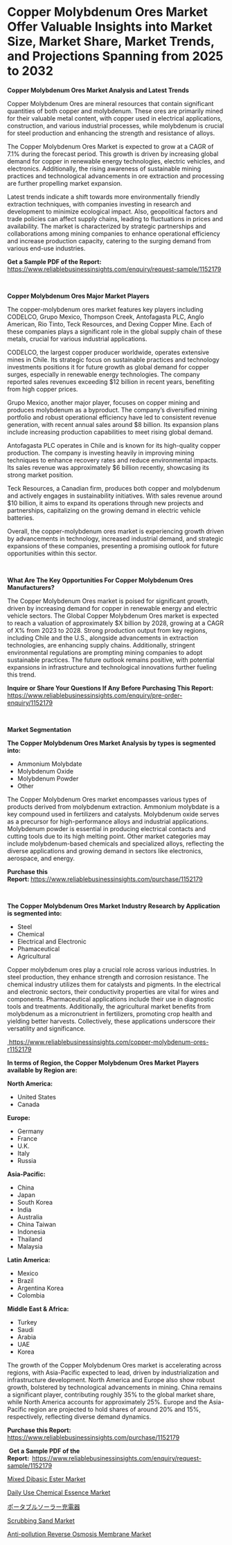 <p><h1>Copper Molybdenum Ores Market Offer Valuable Insights into Market Size, Market Share, Market Trends, and Projections Spanning from 2025 to 2032</h1></p><p><strong>Copper Molybdenum Ores Market Analysis and Latest Trends</strong></p>
<p><p>Copper Molybdenum Ores are mineral resources that contain significant quantities of both copper and molybdenum. These ores are primarily mined for their valuable metal content, with copper used in electrical applications, construction, and various industrial processes, while molybdenum is crucial for steel production and enhancing the strength and resistance of alloys.</p><p>The Copper Molybdenum Ores Market is expected to grow at a CAGR of 7.1% during the forecast period. This growth is driven by increasing global demand for copper in renewable energy technologies, electric vehicles, and electronics. Additionally, the rising awareness of sustainable mining practices and technological advancements in ore extraction and processing are further propelling market expansion.</p><p>Latest trends indicate a shift towards more environmentally friendly extraction techniques, with companies investing in research and development to minimize ecological impact. Also, geopolitical factors and trade policies can affect supply chains, leading to fluctuations in prices and availability. The market is characterized by strategic partnerships and collaborations among mining companies to enhance operational efficiency and increase production capacity, catering to the surging demand from various end-use industries.</p></p>
<p><strong>Get a Sample PDF of the Report:&nbsp;</strong> <a href="https://www.reliablebusinessinsights.com/enquiry/request-sample/1152179?utm_campaign=39&utm_medium=2&utm_source=Github&utm_content=ia&utm_term=04042025&utm_id=copper-molybdenum-ores">https://www.reliablebusinessinsights.com/enquiry/request-sample/1152179</a></p>
<p>&nbsp;</p>
<p><strong>Copper Molybdenum Ores Major Market Players</strong></p>
<p><p>The copper-molybdenum ores market features key players including CODELCO, Grupo Mexico, Thompson Creek, Antofagasta PLC, Anglo American, Rio Tinto, Teck Resources, and Dexing Copper Mine. Each of these companies plays a significant role in the global supply chain of these metals, crucial for various industrial applications.</p><p>CODELCO, the largest copper producer worldwide, operates extensive mines in Chile. Its strategic focus on sustainable practices and technology investments positions it for future growth as global demand for copper surges, especially in renewable energy technologies. The company reported sales revenues exceeding $12 billion in recent years, benefiting from high copper prices.</p><p>Grupo Mexico, another major player, focuses on copper mining and produces molybdenum as a byproduct. The company’s diversified mining portfolio and robust operational efficiency have led to consistent revenue generation, with recent annual sales around $8 billion. Its expansion plans include increasing production capabilities to meet rising global demand.</p><p>Antofagasta PLC operates in Chile and is known for its high-quality copper production. The company is investing heavily in improving mining techniques to enhance recovery rates and reduce environmental impacts. Its sales revenue was approximately $6 billion recently, showcasing its strong market position.</p><p>Teck Resources, a Canadian firm, produces both copper and molybdenum and actively engages in sustainability initiatives. With sales revenue around $10 billion, it aims to expand its operations through new projects and partnerships, capitalizing on the growing demand in electric vehicle batteries.</p><p>Overall, the copper-molybdenum ores market is experiencing growth driven by advancements in technology, increased industrial demand, and strategic expansions of these companies, presenting a promising outlook for future opportunities within this sector.</p></p>
<p>&nbsp;</p>
<p><strong>What Are The Key Opportunities For Copper Molybdenum Ores Manufacturers?</strong></p>
<p><p>The Copper Molybdenum Ores market is poised for significant growth, driven by increasing demand for copper in renewable energy and electric vehicle sectors. The Global Copper Molybdenum Ores market is expected to reach a valuation of approximately $X billion by 2028, growing at a CAGR of X% from 2023 to 2028. Strong production output from key regions, including Chile and the U.S., alongside advancements in extraction technologies, are enhancing supply chains. Additionally, stringent environmental regulations are prompting mining companies to adopt sustainable practices. The future outlook remains positive, with potential expansions in infrastructure and technological innovations further fueling this trend.</p></p>
<p><strong>Inquire or Share Your Questions If Any Before Purchasing This Report:</strong> <a href="https://www.reliablebusinessinsights.com/enquiry/pre-order-enquiry/1152179?utm_campaign=39&utm_medium=2&utm_source=Github&utm_content=ia&utm_term=04042025&utm_id=copper-molybdenum-ores">https://www.reliablebusinessinsights.com/enquiry/pre-order-enquiry/1152179</a></p>
<p>&nbsp;</p>
<p><strong>Market Segmentation</strong></p>
<p><strong>The Copper Molybdenum Ores Market Analysis by types is segmented into:</strong></p>
<p><ul><li>Ammonium Molybdate</li><li>Molybdenum Oxide</li><li>Molybdenum Powder</li><li>Other</li></ul></p>
<p><p>The Copper Molybdenum Ores market encompasses various types of products derived from molybdenum extraction. Ammonium molybdate is a key compound used in fertilizers and catalysts. Molybdenum oxide serves as a precursor for high-performance alloys and industrial applications. Molybdenum powder is essential in producing electrical contacts and cutting tools due to its high melting point. Other market categories may include molybdenum-based chemicals and specialized alloys, reflecting the diverse applications and growing demand in sectors like electronics, aerospace, and energy.</p></p>
<p><strong>Purchase this Report:&nbsp;</strong><a href="https://www.reliablebusinessinsights.com/purchase/1152179?utm_campaign=39&utm_medium=2&utm_source=Github&utm_content=ia&utm_term=04042025&utm_id=copper-molybdenum-ores">https://www.reliablebusinessinsights.com/purchase/1152179</a></p>
<p>&nbsp;</p>
<p><strong>The Copper Molybdenum Ores Market Industry Research by Application is segmented into:</strong></p>
<p><ul><li>Steel</li><li>Chemical</li><li>Electrical and Electronic</li><li>Phamaceutical</li><li>Agricultural</li></ul></p>
<p><p>Copper molybdenum ores play a crucial role across various industries. In steel production, they enhance strength and corrosion resistance. The chemical industry utilizes them for catalysts and pigments. In the electrical and electronic sectors, their conductivity properties are vital for wires and components. Pharmaceutical applications include their use in diagnostic tools and treatments. Additionally, the agricultural market benefits from molybdenum as a micronutrient in fertilizers, promoting crop health and yielding better harvests. Collectively, these applications underscore their versatility and significance.</p></p>
<p><a href="https://www.reliablebusinessinsights.com/copper-molybdenum-ores-r1152179?utm_campaign=39&utm_medium=2&utm_source=Github&utm_content=ia&utm_term=04042025&utm_id=copper-molybdenum-ores">&nbsp;https://www.reliablebusinessinsights.com/copper-molybdenum-ores-r1152179</a></p>
<p><strong>In terms of Region, the Copper Molybdenum Ores Market Players available by Region are:</strong></p>
<p>
    <p> <strong> North America: </strong>
        <ul>
            <li>United States</li>
            <li>Canada</li>
        </ul>
        </p> 
    <p> <strong> Europe: </strong>
        <ul>
            <li>Germany</li>
            <li>France</li>
            <li>U.K.</li>
            <li>Italy</li>
            <li>Russia</li>
        </ul>
        </p> 
    <p> <strong> Asia-Pacific: </strong>
        <ul>
            <li>China</li>
            <li>Japan</li>
            <li>South Korea</li>
            <li>India</li>
            <li>Australia</li>
            <li>China Taiwan</li>
            <li>Indonesia</li>
            <li>Thailand</li>
            <li>Malaysia</li>
        </ul>
        </p> 
    <p> <strong> Latin America: </strong>
        <ul>
            <li>Mexico</li>
            <li>Brazil</li>
            <li>Argentina Korea</li>
            <li>Colombia</li>
        </ul>
        </p> 
    <p> <strong> Middle East & Africa: </strong>
        <ul>
            <li>Turkey</li>
            <li>Saudi</li>
            <li>Arabia</li>
            <li>UAE</li>
            <li>Korea</li>
        </ul>
    </p>
    </p>
<p><p>The growth of the Copper Molybdenum Ores market is accelerating across regions, with Asia-Pacific expected to lead, driven by industrialization and infrastructure development. North America and Europe also show robust growth, bolstered by technological advancements in mining. China remains a significant player, contributing roughly 35% to the global market share, while North America accounts for approximately 25%. Europe and the Asia-Pacific region are projected to hold shares of around 20% and 15%, respectively, reflecting diverse demand dynamics.</p></p>
<p><strong>Purchase this Report: </strong><a href="https://www.reliablebusinessinsights.com/purchase/1152179?utm_campaign=39&utm_medium=2&utm_source=Github&utm_content=ia&utm_term=04042025&utm_id=copper-molybdenum-ores">https://www.reliablebusinessinsights.com/purchase/1152179</a></p>
<p>&nbsp;<strong>Get a Sample PDF of the Report:&nbsp;&nbsp;</strong><a href="https://www.reliablebusinessinsights.com/enquiry/request-sample/1152179?utm_campaign=39&utm_medium=2&utm_source=Github&utm_content=ia&utm_term=04042025&utm_id=copper-molybdenum-ores">https://www.reliablebusinessinsights.com/enquiry/request-sample/1152179</a></p>
<p><strong></strong></p>
<p><p><a href="https://github.com/cingozascard/Market-Research-Report-List-1/blob/main/mixed-dibasic-ester-market.md?utm_campaign=39&utm_medium=2&utm_source=Github&utm_content=ia&utm_term=04042025&utm_id=copper-molybdenum-ores">Mixed Dibasic Ester Market</a></p><p><a href="https://github.com/airitaursela/Market-Research-Report-List-1/blob/main/daily-use-chemical-essence-market.md?utm_campaign=39&utm_medium=2&utm_source=Github&utm_content=ia&utm_term=04042025&utm_id=copper-molybdenum-ores">Daily Use Chemical Essence Market</a></p><p><a href="https://github.com/mohamedbakry57/Market-Research-Report-List-7/blob/main/729433451701.md?utm_campaign=39&utm_medium=2&utm_source=Github&utm_content=ia&utm_term=04042025&utm_id=copper-molybdenum-ores">ポータブルソーラー充電器</a></p><p><a href="https://github.com/ardgenoud/Market-Research-Report-List-1/blob/main/scrubbing-sand-market.md?utm_campaign=39&utm_medium=2&utm_source=Github&utm_content=ia&utm_term=04042025&utm_id=copper-molybdenum-ores">Scrubbing Sand Market</a></p><p><a href="https://github.com/gauldvikerm6/Market-Research-Report-List-1/blob/main/anti-pollution-reverse-osmosis-membrane-market.md?utm_campaign=39&utm_medium=2&utm_source=Github&utm_content=ia&utm_term=04042025&utm_id=copper-molybdenum-ores">Anti-pollution Reverse Osmosis Membrane Market</a></p></p>